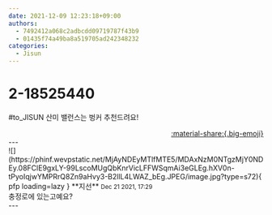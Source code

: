 ```yaml
---
date: 2021-12-09 12:23:18+09:00
authors:
  - 7492412a068c2adbcdd09719787f43b9
  - 01435f74a49ba8a519705ad242348232
categories:
  - Jisun
---
```


# 2-18525440

<div class="post-container" markdown="1">
<div class="content-container md-sidebar__scrollwrap" markdown="1">

\#to_JISUN 산미 밸런스는 벙커 추천드려요!

</div>
</div>

<div style="text-align: right;" markdown="1">
<a href="https://weverse.io/fromis9/fanpost/2-18525440" style="text-align: right;">:material-share:{.big-emoji}</a>
</div>
---

<div class="comments-container md-sidebar__scrollwrap" markdown="1">
<div class="comment" markdown="1">
<div class='id-container' markdown="1">
![](https://phinf.wevpstatic.net/MjAyNDEyMTlfMTE5/MDAxNzM0NTgzMjY0NDEy.08FClE9gxLY-99LscoMUgQbKnrVicLFFWSqmAi3eGLEg.hXV0n-tPyoIqjwYMPRrQ8Zn9aHvy3-B2llL4LWAZ_bEg.JPEG/image.jpg?type=s72){ pfp loading=lazy }
**<span class="artist">지선</span>** <small>Dec 21 2021, 17:29</small><br>
</div>
<div class='comment-body' markdown="1">
충정로에 있는고예요?
</div>
</div>
</div>
---
